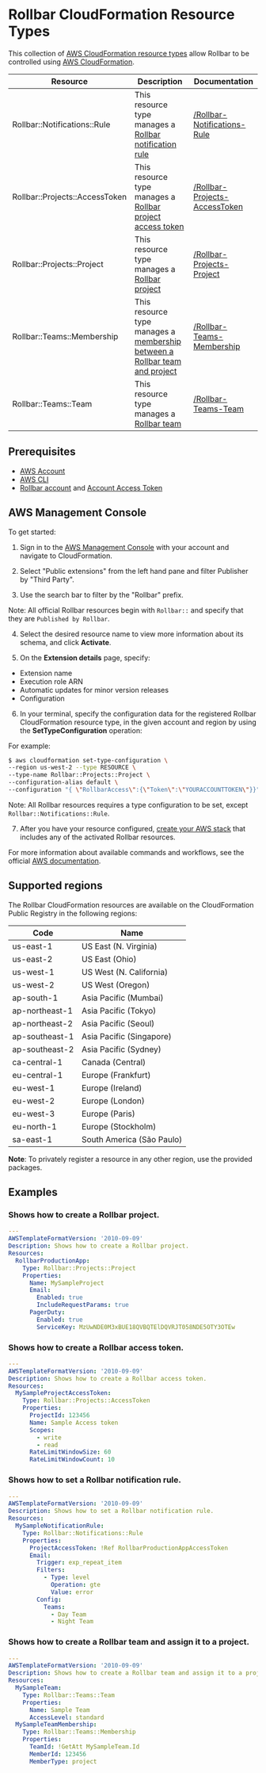 # Rollbar CloudFormation Resource Types

This collection of [AWS CloudFormation resource types][1] allow Rollbar to be controlled using [AWS CloudFormation][2].

| Resource                       | Description                                                                      | Documentation                       |
|--------------------------------|----------------------------------------------------------------------------------|-------------------------------------|
| Rollbar::Notifications::Rule   | This resource type manages a [Rollbar notification rule][10]                     | [/Rollbar-Notifications-Rule][11]   |
| Rollbar::Projects::AccessToken | This resource type manages a [Rollbar project access token][12]                  | [/Rollbar-Projects-AccessToken][13] |
| Rollbar::Projects::Project     | This resource type manages a [Rollbar project][14]                               | [/Rollbar-Projects-Project][15]     |
| Rollbar::Teams::Membership     | This resource type manages a [membership between a Rollbar team and project][16] | [/Rollbar-Teams-Membership][17]     |
| Rollbar::Teams::Team           | This resource type manages a [Rollbar team][18]                                  | [/Rollbar-Teams-Team][19]           |

## Prerequisites
* [AWS Account][3]
* [AWS CLI][4]
* [Rollbar account][20] and [Account Access Token][21]

## AWS Management Console

To get started:

1. Sign in to the [AWS Management Console][5] with your account and navigate to CloudFormation.

2. Select "Public extensions" from the left hand pane and filter Publisher by "Third Party".

3. Use the search bar to filter by the "Rollbar" prefix.

Note: All official Rollbar resources begin with `Rollbar::` and specify that they are `Published by Rollbar`.

4. Select the desired resource name to view more information about its schema, and click **Activate**.

5. On the **Extension details** page, specify:
- Extension name
- Execution role ARN
- Automatic updates for minor version releases
- Configuration

6. In your terminal, specify the configuration data for the registered Rollbar CloudFormation resource type, in the given account and region by using the **SetTypeConfiguration** operation:

For example:

  ```Bash
  $ aws cloudformation set-type-configuration \
  --region us-west-2 --type RESOURCE \
  --type-name Rollbar::Projects::Project \
  --configuration-alias default \
  --configuration "{ \"RollbarAccess\":{\"Token\":\"YOURACCOUNTTOKEN\"}}"
  ```

Note: All Rollbar resources requires a type configuration to be set, except `Rollbar::Notifications::Rule`.

7. After you have your resource configured, [create your AWS stack][6] that includes any of the activated Rollbar resources.

For more information about available commands and workflows, see the official [AWS documentation][7].

## Supported regions

The Rollbar CloudFormation resources are available on the CloudFormation Public Registry in the following regions:

| Code            | Name                      |
|-----------------|---------------------------|
| us-east-1       | US East (N. Virginia)     |
| us-east-2       | US East (Ohio)            |
| us-west-1       | US West (N. California)   |
| us-west-2       | US West (Oregon)          |
| ap-south-1      | Asia Pacific (Mumbai)     |
| ap-northeast-1  | Asia Pacific (Tokyo)      |
| ap-northeast-2  | Asia Pacific (Seoul)      |
| ap-southeast-1  | Asia Pacific (Singapore)  |
| ap-southeast-2  | Asia Pacific (Sydney)     |
| ca-central-1    | Canada (Central)          |
| eu-central-1    | Europe (Frankfurt)        |
| eu-west-1       | Europe (Ireland)          |
| eu-west-2       | Europe (London)           |
| eu-west-3       | Europe (Paris)            |
| eu-north-1      | Europe (Stockholm)        |
| sa-east-1       | South America (São Paulo) |

**Note**: To privately register a resource in any other region, use the provided packages.

## Examples

### Shows how to create a Rollbar project.
```yaml
---
AWSTemplateFormatVersion: '2010-09-09'
Description: Shows how to create a Rollbar project.
Resources:
  RollbarProductionApp:
    Type: Rollbar::Projects::Project
    Properties:
      Name: MySampleProject
      Email:
        Enabled: true
        IncludeRequestParams: true
      PagerDuty:
        Enabled: true
        ServiceKey: MzUwNDE0M3xBUE18QVBQTElDQVRJT058NDE5OTY3OTEw
```

### Shows how to create a Rollbar access token.
```yaml
---
AWSTemplateFormatVersion: '2010-09-09'
Description: Shows how to create a Rollbar access token.
Resources:
  MySampleProjectAccessToken:
    Type: Rollbar::Projects::AccessToken
    Properties:
      ProjectId: 123456
      Name: Sample Access token
      Scopes:
        - write
        - read
      RateLimitWindowSize: 60
      RateLimitWindowCount: 10
```

### Shows how to set a Rollbar notification rule.
```yaml
---
AWSTemplateFormatVersion: '2010-09-09'
Description: Shows how to set a Rollbar notification rule.
Resources:
  MySampleNotificationRule:
    Type: Rollbar::Notifications::Rule
    Properties:
      ProjectAccessToken: !Ref RollbarProductionAppAccessToken
      Email:
        Trigger: exp_repeat_item
        Filters:
          - Type: level
            Operation: gte
            Value: error
        Config:
          Teams:
            - Day Team
            - Night Team
```

### Shows how to create a Rollbar team and assign it to a project.
```yaml
---
AWSTemplateFormatVersion: '2010-09-09'
Description: Shows how to create a Rollbar team and assign it to a project.
Resources:
  MySampleTeam:
    Type: Rollbar::Teams::Team
    Properties:
      Name: Sample Team
      AccessLevel: standard
  MySampleTeamMembership:
    Type: Rollbar::Teams::Membership
    Properties:
      TeamId: !GetAtt MySampleTeam.Id
      MemberId: 123456
      MemberType: project
```

[1]: https://docs.aws.amazon.com/cloudformation-cli/latest/userguide/resource-types.html
[2]: https://docs.aws.amazon.com/AWSCloudFormation/latest/UserGuide/Welcome.html
[3]: https://aws.amazon.com/account/
[4]: https://aws.amazon.com/cli/
[5]: https://aws.amazon.com/console/
[6]: https://console.aws.amazon.com/cloudformation/home
[7]: https://docs.aws.amazon.com/AWSCloudFormation/latest/UserGuide/registry.html

[10]: https://docs.rollbar.com/docs/notifications
[11]: ./Rollbar-Notifications-Rule/
[12]: https://docs.rollbar.com/docs/project-configurations#project-access-tokens
[13]: ./Rollbar-Projects-AccessToken/
[14]: https://docs.rollbar.com/docs/projects
[15]: ./Rollbar-Projects-Project/
[16]: https://docs.rollbar.com/docs/users-teams-accounts#team-access-levels
[17]: ./Rollbar-Teams-Membership/
[18]: https://docs.rollbar.com/docs/users-teams-accounts#teams
[19]: ./Rollbar-Teams-Team
[20]: https://rollbar.com/
[21]: https://docs.rollbar.com/reference/getting-started-1#account-access-tokens
